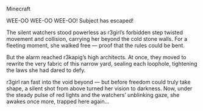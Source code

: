 Minecraft

WEE-OO WEE-OO WEE-OO! Subject has escaped!

The silent watchers stood powerless as r3girl’s forbidden step twisted movement and collision, carrying her beyond the cold stone walls. For a fleeting moment, she walked free — proof that the rules could be bent.

But the alarm reached r3kapig’s high architects. At once, they moved to rewrite the very fabric of this narrow yard, sealing each loophole, tightening the laws she had dared to defy.

r3girl ran fast into the void beyond — but before freedom could truly take shape, a silent shot from above turned her vision to darkness. Now, under the steady pulse of red lights and the watchers’ unblinking gaze, she awakes once more, trapped here again...
